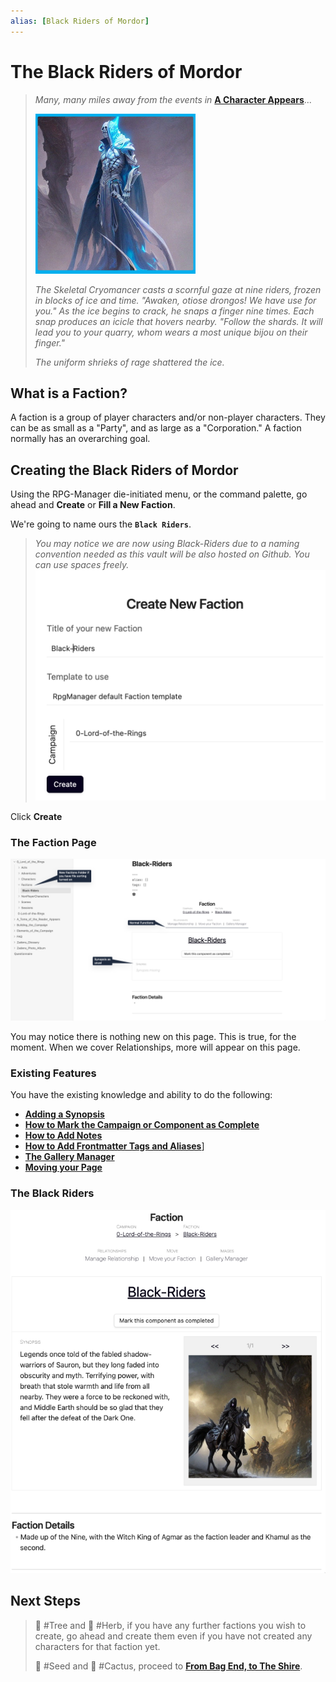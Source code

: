 ```yaml
---
alias: [Black Riders of Mordor]
---
```

# The Black Riders of Mordor

> *Many, many miles away from the events in* **[A Character Appears](A%20Character%20Appears.md)**...
>
> ![Ignominious_Small](../Zadens_Photo_Album/Guide/Storytelling/Ignominious_Small.png)
>
> *The Skeletal Cryomancer casts a scornful gaze at nine riders, frozen in blocks of ice and time. "Awaken, otiose drongos! We have use for you."  As the ice begins to crack, he snaps a finger nine times. Each snap produces an icicle that hovers nearby. "Follow the shards. It will lead you to your quarry, whom wears a most unique bijou on their finger."*
>
> *The uniform shrieks of rage shattered the ice.*

## What is a Faction?

A faction is a group of player characters and/or non-player characters. They can be as small as a "Party", and as large as a "Corporation." A faction normally has an overarching goal.

## Creating the Black Riders of Mordor

Using the RPG-Manager die-initiated menu, or the command palette, go ahead and **Create** or **Fill a New Faction**.

We're going to name ours the **`Black Riders`**.

> *You may notice we are now using Black-Riders due to a naming convention needed as this vault will be also hosted on Github. You can use spaces freely.*
![RPGM-Elements-Factions-Create](../Zadens_Photo_Album/Guide/Elements/Factions/RPGM-Elements-Factions-Create.png)

Click **Create**

### The Faction Page

![RPGM-Elements-Factions-Page](../Zadens_Photo_Album/Guide/Elements/Factions/RPGM-Elements-Factions-Page.png)

You may notice there is nothing new on this page. This is true, for the moment. When we cover Relationships, more will appear on this page.

### Existing Features

You have the existing knowledge and ability to do the following:

- **[Adding a Synopsis](../Building%20the%20Campaign/Building%20a%20Campaign.md#Adding%20a%20Synopsis)**
- **[How to Mark the Campaign or Component as Complete](../Building%20the%20Campaign/Building%20a%20Campaign.md#How%20to%20Mark%20the%20Campaign%20or%20Component%20as%20Complete)**
- **[How to Add Notes](../Building%20the%20Campaign/Building%20a%20Campaign.md#How%20to%20Add%20Notes)**
- **[How to Add Frontmatter Tags and Aliases](../Building%20the%20Campaign/Building%20a%20Campaign.md#How%20to%20Add%20Frontmatter%20Tags%20and%20Aliases)**]
- **[The Gallery Manager](../Building%20the%20Campaign/Creating%20an%20Adventure.md#The%20Gallery%20Manager)**
- **[Moving your Page](../Building%20the%20Campaign/Creating%20an%20Adventure.md#Moving%20your%20Page)**

### The Black Riders

![RPGM-Elements-Factions-Sample](../Zadens_Photo_Album/Guide/Elements/Factions/RPGM-Elements-Factions-Sample.png)

## Next Steps

> 🌲 #Tree and 🌿 #Herb, if you have any further factions you wish to create, go ahead and create them even if you have not created any characters for that faction yet.
>
> 🌱 #Seed and 🌵 #Cactus, proceed to **[From Bag End, to The Shire](From%20Bag%20End%20to%20The%20Shire.md)**.
